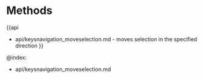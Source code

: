 
Methods
=======

{{api
- api/keysnavigation_moveselection.md - moves selection in the specified direction
}}

@index:
- api/keysnavigation_moveselection.md


